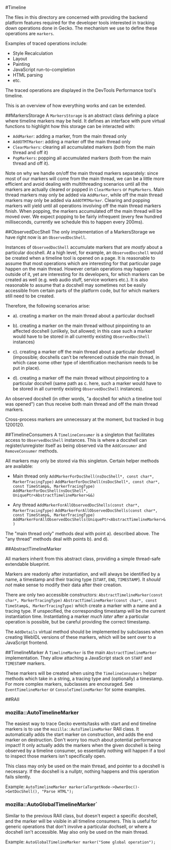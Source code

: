 
#Timeline

The files in this directory are concerned with providing the backend platform features required for the developer tools interested in tracking down operations done in Gecko. The mechanism we use to define these operations are `markers`.

Examples of traced operations include:

* Style Recalculation
* Layout
* Painting
* JavaScript run-to-completion
* HTML parsing
* etc.

The traced operations are displayed in the DevTools Performance tool's timeline.

This is an overview of how everything works and can be extended.

##MarkersStorage
A `MarkersStorage` is an abstract class defining a place where timeline markers may be held. It defines an interface with pure virtual functions to highlight how this storage can be interacted with:

- `AddMarker`: adding a marker, from the main thread only
- `AddOTMTMarker`: adding a marker off the main thread only
- `ClearMarkers`: clearing all accumulated markers (both from the main thread and off it)
- `PopMarkers`: popping all accumulated markers (both from the main thread and off it).

Note on why we handle on/off the main thread markers separately: since most of our markers will come from the main thread, we can be a little more efficient and avoid dealing with multithreading scenarios until all the markers are actually cleared or popped in `ClearMarkers` or `PopMarkers`. Main thread markers may only be added via `AddMarker`, while off the main thread markers may only be added via `AddOTMTMarker`. Clearing and popping markers will yield until all operations involving off the main thread markers finish. When popping, the markers accumulated off the main thread will be moved over. We expect popping to be fairly infrequent (every few hundred milliseconds, currently we schedule this to happen every 200ms).

##ObservedDocShell
The only implementation of a MarkersStorage we have right now is an `ObservedDocShell`.

Instances of `ObservedDocShell` accumulate markers that are *mostly* about a particular docshell. At a high level, for example, an `ObservedDocshell` would be created when a timeline tool is opened on a page. It is reasonable to assume that most operations which are interesting for that particular page happen on the main thread. However certain operations may happen outside of it, yet are interesting for its developers, for which markers can be created as well (e.g. web audio stuff, service workers etc.). It is also reasonable to assume that a docshell may sometimes not be easily accessible from certain parts of the platform code, but for which markers still need to be created.

Therefore, the following scenarios arise:

- a). creating a marker on the main thread about a particular dochsell

- b). creating a marker on the main thread without pinpointing to an affected docshell (unlikely, but allowed; in this case such a marker would have to be stored in all currently existing `ObservedDocShell` instances)

- c). creating a marker off the main thread about a particular dochsell (impossible; docshells can't be referenced outside the main thread, in which case some other type of identification mechanism needs to be put in place).

- d). creating a marker off the main thread without pinpointing to a particular docshell (same path as c. here, such a marker would have to be stored in all currently existing `ObservedDocShell` instances).

An observed docshell (in other words, "a docshell for which a timeline tool was opened") can thus receive both main thread and off the main thread markers.

Cross-process markers are unnecessary at the moment, but tracked in bug 1200120.

##TimelineConsumers
A `TimelineConsumer` is a singleton that facilitates access to `ObservedDocShell` instances. This is where a docshell can register/unregister itself as being observed via the `AddConsumer` and `RemoveConsumer` methods.

All markers may only be stored via this singleton. Certain helper methods are available:

* Main thread only
`AddMarkerForDocShell(nsDocShell*, const char*, MarkerTracingType)`
`AddMarkerForDocShell(nsDocShell*, const char*, const TimeStamp&, MarkerTracingType)`
`AddMarkerForDocShell(nsDocShell*, UniquePtr<AbstractTimelineMarker>&&)`

* Any thread
`AddMarkerForAllObservedDocShells(const char*, MarkerTracingType)`
`AddMarkerForAllObservedDocShells(const char*, const TimeStamp&, MarkerTracingType)`
`AddMarkerForAllObservedDocShells(UniquePtr<AbstractTimelineMarker>&)`

The "main thread only" methods deal with point a). described above. The "any thread" methods deal with points b). and d).

##AbstractTimelineMarker

All markers inherit from this abstract class, providing a simple thread-safe extendable blueprint.

Markers are readonly after instantiation, and will always be identified by a name, a timestamp and their tracing type (`START`, `END`, `TIMESTAMP`). It *should not* make sense to modify their data after their creation.

There are only two accessible constructors:
`AbstractTimelineMarker(const char*, MarkerTracingType)`
`AbstractTimelineMarker(const char*, const TimeStamp&, MarkerTracingType)`
which create a marker with a name and a tracing type. If unspecified, the corresponding timestamp will be the current instantiation time. Instantiating a marker *much later* after a particular operation is possible, but be careful providing the correct timestamp.

The `AddDetails` virtual method should be implemented by subclasses when creating WebIDL versions of these markers, which will be sent over to a JavaScript frontend.

##TimelineMarker
A `TimelineMarker` is the main `AbstractTimelineMarker` implementation. They allow attaching a JavaScript stack on `START` and `TIMESTAMP` markers.

These markers will be created when using the `TimelineConsumers` helper methods which take in a string, a tracing type and (optionally) a timestamp. For more complex markers, subclasses are encouraged. See `EventTimelineMarker` or `ConsoleTimelineMarker` for some examples.

##RAII

### mozilla::AutoTimelineMarker

The easiest way to trace Gecko events/tasks with start and end timeline markers is to use the `mozilla::AutoTimelineMarker` RAII class. It automatically adds the start marker on construction, and adds the end marker on destruction. Don't worry too much about potential performance impact! It only actually adds the markers when the given docshell is being observed by a timeline consumer, so essentially nothing will happen if a tool to inspect those markers isn't specifically open.

This class may only be used on the main thread, and pointer to a docshell is necessary. If the docshell is a nullptr, nothing happens and this operation fails silently.

Example: `AutoTimelineMarker marker(aTargetNode->OwnerDoc()->GetDocShell(), "Parse HTML");`

### mozilla::AutoGlobalTimelineMarker`

Similar to the previous RAII class, but doesn't expect a specific docshell, and the marker will be visible in all timeline consumers. This is useful for generic operations that don't involve a particular dochsell, or where a docshell isn't accessible. May also only be used on the main thread.

Example: `AutoGlobalTimelineMarker marker("Some global operation");`
